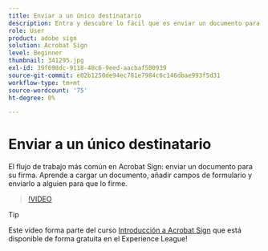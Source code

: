 ```yaml
---
title: Enviar a un único destinatario
description: Entra y descubre lo fácil que es enviar un documento para su firma
role: User
product: adobe sign
solution: Acrobat Sign
level: Beginner
thumbnail: 341295.jpg
exl-id: 39f698dc-9118-48c6-9eed-aacbaf500939
source-git-commit: e02b1250de94ec781e7984c6c146dbae993f5d31
workflow-type: tm+mt
source-wordcount: '75'
ht-degree: 0%

---
```


# Enviar a un único destinatario

El flujo de trabajo más común en Acrobat Sign: enviar un documento para su firma. Aprende a cargar un documento, añadir campos de formulario y enviarlo a alguien para que lo firme.

>[!VIDEO](https://video.tv.adobe.com/v/341295?hidetitle=true)

>[!TIP]
>
>Este vídeo forma parte del curso [Introducción a Acrobat Sign](https://experienceleague.adobe.com/?recommended=Sign-U-1-2020.1) que está disponible de forma gratuita en el Experience League!